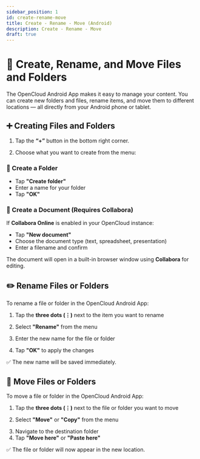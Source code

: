 ```yaml
---
sidebar_position: 1
id: create-rename-move
title: Create - Rename - Move (Android)
description: Create - Rename - Move
draft: true
---
```


# 📁 Create, Rename, and Move Files and Folders

The OpenCloud Android App makes it easy to manage your content. You can create new folders and files, rename items, and move them to different locations — all directly from your Android phone or tablet.

## ➕ Creating Files and Folders

1. Tap the **“+”** button in the bottom right corner.

<!-- <img src={require("../img/files-and-folders/create-rename-move-android/create-new.png").default} alt="Create new" height="400"/> -->

2. Choose what you want to create from the menu:

### 📂 Create a Folder

- Tap **"Create folder"**
- Enter a name for your folder
- Tap **"OK"**

<!-- <img src={require("../img/files-and-folders/create-rename-move-android/create-folder.png").default} alt="Create folder" height="400"/> -->

### 📄 Create a Document (Requires Collabora)

If **Collabora Online** is enabled in your OpenCloud instance:

- Tap **"New document"**
- Choose the document type (text, spreadsheet, presentation)
- Enter a filename and confirm

<!-- <img src={require("../img/files-and-folders/create-rename-move-android/choose-file-type.png").default} alt="Choose file type" height="400"/> -->

The document will open in a built-in browser window using **Collabora** for editing.

<!-- <img src={require("../img/files-and-folders/create-rename-move-android/open-collabora.png").default} alt="Open Collabora" height="400"/>
<img src={require("../img/files-and-folders/create-rename-move-android/edit-collabora.png").default} alt="Edit Collabora" height="400"/> -->

## ✏️ Rename Files or Folders

To rename a file or folder in the OpenCloud Android App:

1. Tap the **three dots (⋮)** next to the item you want to rename

<!-- <img src={require("../img/files-and-folders/create-rename-move-android/three-dots.png").default} alt="Click on the three dots menu" height="400"/> -->

2. Select **"Rename"** from the menu

<!-- <img src={require("../img/files-and-folders/create-rename-move-android/select-rename.png").default} alt="Select rename" height="400"/> -->

3. Enter the new name for the file or folder

<!-- <img src={require("../img/files-and-folders/create-rename-move-android/enter-rename.png").default} alt="Enter the new name" height="400"/> -->

4. Tap **"OK"** to apply the changes

<!-- <img src={require("../img/files-and-folders/create-rename-move-android/tap-ok.png").default} alt="Tap OK" height="400"/>
<img src={require("../img/files-and-folders/create-rename-move-android/new-name-applied.png").default} alt="New applied name" height="400"/> -->

✅ The new name will be saved immediately.

## 📁 Move Files or Folders

To move a file or folder in the OpenCloud Android App:

1. Tap the **three dots (⋮)** next to the file or folder you want to move

<!-- <img src={require("../img/files-and-folders/create-rename-move-android/three-dots-move.png").default} alt="Select the three dot menu" height="400"/> -->

2. Select **"Move"** or **"Copy"** from the menu

<!-- <img src={require("../img/files-and-folders/create-rename-move-android/select-move-or-copy.png").default} alt="Select move or copy" height="400"/> -->

3. Navigate to the destination folder
4. Tap **"Move here"** or **"Paste here"**

<!-- <img src={require("../img/files-and-folders/create-rename-move-android/select-paste.png").default} alt="Select paste" height="400"/>
<img src={require("../img/files-and-folders/create-rename-move-android/file-moved.png").default} alt="File is moved" height="400"/> -->

✅ The file or folder will now appear in the new location.
